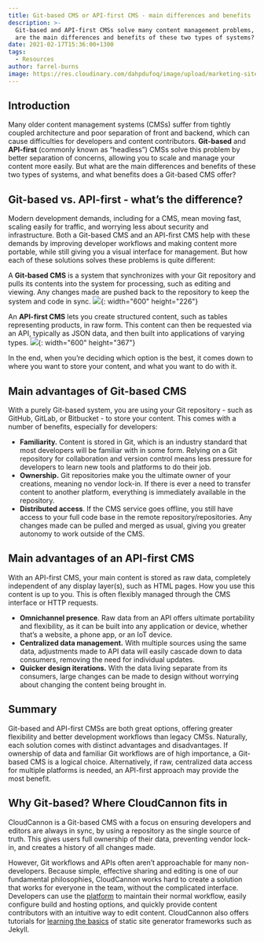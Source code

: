 ```yaml
---
title: Git-based CMS or API-first CMS - main differences and benefits
description: >-
  Git-based and API-first CMSs solve many content management problems, but what
  are the main differences and benefits of these two types of systems? 
date: 2021-02-17T15:36:00+1300
tags:
  - Resources
author: farrel-burns
image: https://res.cloudinary.com/dahpdufoq/image/upload/marketing-site/blog/uploads/git-branches.jpg
---
```

## Introduction

Many older content management systems (CMSs) suffer from tightly coupled architecture and poor separation of front and backend, which can cause difficulties for developers and content contributors. **Git-based** and **API-first** (commonly known as “headless”) CMSs solve this problem by better separation of concerns, allowing you to scale and manage your content more easily. But what are the main differences and benefits of these two types of systems, and what benefits does a Git-based CMS offer?

## Git-based vs. API-first - what’s the difference?

Modern development demands, including for a CMS, mean moving fast, scaling easily for traffic, and worrying less about security and infrastructure. Both a Git-based CMS and an API-first CMS help with these demands by improving developer workflows and making content more portable, while still giving you a visual interface for management. But how each of these solutions solves these problems is quite different: 

A **Git-based CMS** is a system that synchronizes with your Git repository and pulls its contents into the system for processing, such as editing and viewing. Any changes made are pushed back to the repository to keep the system and code in sync. ![](https://res.cloudinary.com/dahpdufoq/image/upload/marketing-site/blog/uploads/diagram-git-1.svg){: width="600" height="226"}

An **API-first CMS** lets you create structured content, such as tables representing products, in raw form. This content can then be requested via an API, typically as JSON data, and then built into applications of varying types. ![](https://res.cloudinary.com/dahpdufoq/image/upload/marketing-site/blog/uploads/diagram-api.svg){: width="600" height="367"}

In the end, when you’re deciding which option is the best, it comes down to where you want to store your content, and what you want to do with it.

## Main advantages of Git-based CMS

With a purely Git-based system, you are using your Git repository - such as GitHub, GitLab, or Bitbucket - to store your content. This comes with a number of benefits, especially for developers:

* **Familiarity.** Content is stored in Git, which is an industry standard that most developers will be familiar with in some form. Relying on a Git repository for collaboration and version control means less pressure for developers to learn new tools and platforms to do their job.
* **Ownership.** Git repositories make you the ultimate owner of your creations, meaning no vendor lock-in. If there is ever a need to transfer content to another platform, everything is immediately available in the repository.
* **Distributed access**. If the CMS service goes offline, you still have access to your full code base in the remote repository/repositories. Any changes made can be pulled and merged as usual, giving you greater autonomy to work outside of the CMS. 

## Main advantages of an API-first CMS

With an API-first CMS, your main content is stored as raw data, completely independent of any display layer(s), such as HTML pages. How you use this content is up to you. This is often flexibly managed through the CMS interface or HTTP requests. 

* **Omnichannel presence**. Raw data from an API offers ultimate portability and flexibility, as it can be built into any application or device, whether that’s a website, a phone app, or an IoT device. 
* **Centralized data management.** With multiple sources using the same data, adjustments made to API data will easily cascade down to data consumers, removing the need for individual updates.
* **Quicker design iterations.** With the data living separate from its consumers, large changes can be made to design without worrying about changing the content being brought in.

## Summary

Git-based and API-first CMSs are both great options, offering greater flexibility and better development workflows than legacy CMSs. Naturally, each solution comes with distinct advantages and disadvantages. If ownership of data and familiar Git workflows are of high importance, a Git-based CMS is a logical choice. Alternatively, if raw, centralized data access for multiple platforms is needed, an API-first approach may provide the most benefit.

## Why Git-based? Where CloudCannon fits in

CloudCannon is a Git-based CMS with a focus on ensuring developers and editors are always in sync, by using a repository as the single source of truth. This gives users full ownership of their data, preventing vendor lock-in, and creates a history of all changes made. 

However, Git workflows and APIs often aren’t approachable for many non-developers. Because simple, effective sharing and editing is one of our fundamental philosophies, CloudCannon works hard to create a solution that works for everyone in the team, without the complicated interface. Developers can use the [platform](https://docs.cloudcannon.com/) to maintain their normal workflow, easily configure build and hosting options, and quickly provide content contributors with an intuitive way to edit content. CloudCannon also offers tutorials for [learning the basics](https://learn.cloudcannon.com/) of static site generator frameworks such as Jekyll.
